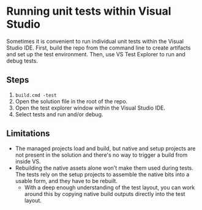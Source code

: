 # Running unit tests within Visual Studio

Sometimes it is convenient to run individual unit tests within the Visual Studio
IDE. First, build the repo from the command line to create artifacts and set up
the test environment. Then, use VS Test Explorer to run and debug tests.

## Steps

1. `build.cmd -test`
2. Open the solution file in the root of the repo.
3. Open the test explorer window within the Visual Studio IDE.
4. Select tests and run and/or debug.

## Limitations

* The managed projects load and build, but native and setup projects are not
  present in the solution and there's no way to trigger a build from inside VS.
* Rebuilding the native assets alone won't make them used during tests. The
  tests rely on the setup projects to assemble the native bits into a usable
  form, and they have to be rebuilt.
  * With a deep enough understanding of the test layout, you can work around
    this by copying native build outputs directly into the test layout.
